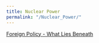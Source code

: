 ```yaml
---
title: Nuclear Power
permalink: "/Nuclear_Power/"
---
```


[Foreign Policy - What Lies Beneath](http://foreignpolicy.com/2015/03/23/what-lies-beneath-numec-apollo-zalman-shapiro/)